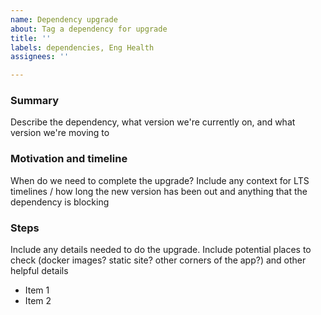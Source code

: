 ```yaml
---
name: Dependency upgrade
about: Tag a dependency for upgrade
title: ''
labels: dependencies, Eng Health
assignees: ''

---
```


### Summary

Describe the dependency, what version we're currently on, and what version we're moving to

### Motivation and timeline

When do we need to complete the upgrade? Include any context for LTS timelines / how long the new version has been out
and anything that the dependency is blocking

### Steps

Include any details needed to do the upgrade. Include potential places to check (docker images? static site? other
corners of the app?) and other helpful details

- Item 1
- Item 2
